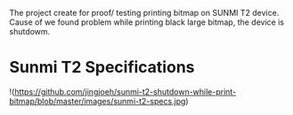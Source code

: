 The project create for proof/ testing printing bitmap on SUNMI T2 device.
Cause of we found problem while printing black large bitmap, the device is shutdowm.

# Sunmi T2 Specifications
!(https://github.com/jingjoeh/sunmi-t2-shutdown-while-print-bitmap/blob/master/images/sunmi-t2-specs.jpg)
